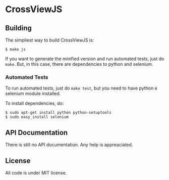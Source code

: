 CrossViewJS
===========

Building
---------

The simpliest way to build CrossViewJS is:

    $ make js

If you want to generate the minified version and run automated tests, just do `make`.
But, in this case, there are dependencies to python and selenium.


### Automated Tests

To run automated tests, just do `make test`, but you need to have python e selenium module installed.

To install dependencies, do:

    $ sudo apt-get install python python-setuptools
    $ sudo easy_install selenium
    

API Documentation
-----------------

There is still no API documentation. Any help is appreaciated.

License
-------

All code is under MIT license.